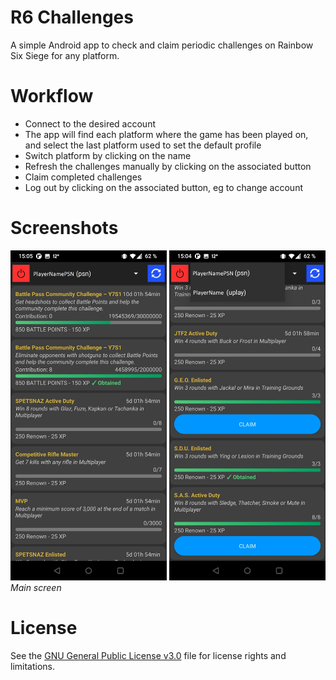 # R6 Challenges

A simple Android app to check and claim periodic challenges on Rainbow Six Siege for any platform.

# Workflow

- Connect to the desired account
- The app will find each platform where the game has been played on, and select the last platform used to set the default profile
- Switch platform by clicking on the name
- Refresh the challenges manually by clicking on the associated button
- Claim completed challenges
- Log out by clicking on the associated button, eg to change account

# Screenshots

<img src="doc/challenges-1.jpg" alt="challenges1" width="250"/> <img src="doc/challenges-2.jpg" alt="challenges2" width="250"/><br/>
*Main screen*

# License

See the [GNU General Public License v3.0](LICENSE.txt) file for license rights and limitations.